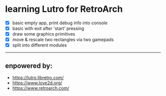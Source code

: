 # learning Lutro for RetroArch
- [x] basic empty app, print debug info into console
- [x] basic with exit after 'start' pressing
- [x] draw some graphics primitives
- [x] move & rescale two rectangles via two gamepads
- [x] split into different modules

---
## enpowered by:
- https://lutro.libretro.com/
- https://www.love2d.org/
- https://www.retroarch.com/
